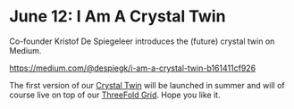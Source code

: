 # June 12: I Am A Crystal Twin

Co-founder Kristof De Spiegeleer introduces the (future) crystal twin on Medium.

https://medium.com/@despiegk/i-am-a-crystal-twin-b161411cf926

The first version of our [Crystal Twin](threefold__crystaltwin) will be launched in summer and will of course live on top of our [ThreeFold Grid](threefold__threefold_grid). Hope you like it.